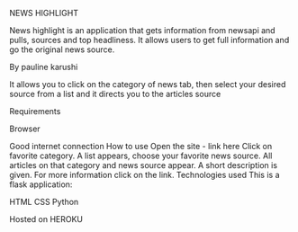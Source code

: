 NEWS HIGHLIGHT

News highlight is an application that gets information from newsapi and pulls, sources and top headliness. It  allows users to get full information and go the original news source.

By pauline karushi

It allows you to click on the category of news tab, then select your desired source from a list and it directs you to the articles source

Requirements

Browser

Good internet connection
How to use
Open the site - link here
Click on favorite category.
A list appears, choose your favorite news source.
All articles on that category and news source appear.
A short description is given. For more information click on the link.
Technologies used
This is a flask application:


HTML
CSS
Python

Hosted on HEROKU

